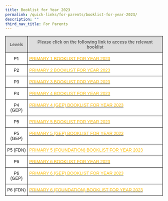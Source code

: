 ```yaml
---
title: Booklist for Year 2023
permalink: /quick-links/for-parents/booklist-for-year-2023/
description: ""
third_nav_title: For Parents
---
```

<style type="text/css">
.tg  {border-collapse:collapse;border-spacing:0;}
.tg td{border-color:black;border-style:solid;border-width:1px;font-family:Arial, sans-serif;font-size:14px;
  overflow:hidden;padding:10px 5px;word-break:normal;}
.tg th{border-color:black;border-style:solid;border-width:1px;font-family:Arial, sans-serif;font-size:14px;
  font-weight:normal;overflow:hidden;padding:10px 5px;word-break:normal;}
.tg .tg-6s4d{background-color:#FFF;color:#FDB900;text-align:left;vertical-align:top}
.tg .tg-feqv{background-color:#DDD;color:#666;font-weight:bold;text-align:center;vertical-align:middle}
.tg .tg-f4yw{background-color:#FFF;text-align:center;vertical-align:middle}
</style>
<table class="tg">
<thead>
  <tr>
    <th class="tg-feqv"><span style="color:#666;background-color:#DDD">Levels</span></th>
    <th class="tg-feqv"><span style="color:#666;background-color:#DDD">Please click on the following link to access the relevant booklist</span><br></th>
  </tr>
</thead>
<tbody>
  <tr>
    <td class="tg-f4yw">P1</td>
    <td class="tg-6s4d"><a href="[](/files/P1%20TEXTBOOK%20FOR%20YEAR%202023.pdf)"><span style="text-decoration:none;color:#FDB900">PRIMARY 1 BOOKLIST FOR YEAR 2023</span></a></td>
  </tr>
  <tr>
    <td class="tg-f4yw"> P2</td>
    <td class="tg-6s4d"><a href="[](/files/P2%20TEXTBOOK%20FOR%20YEAR%202023.pdf)"><span style="text-decoration:none;color:#FDB900">PRIMARY 2 BOOKLIST FOR YEAR 2023</span></a></td>
  </tr>
  <tr>
    <td class="tg-f4yw"> P3</td>
    <td class="tg-6s4d"><a href="[](/files/P3%20TEXTBOOK%20FOR%20YEAR%202023.pdf)"><span style="text-decoration:none;color:#FDB900">PRIMARY 3 BOOKLIST FOR YEAR 2023</span></a></td>
  </tr>
  <tr>
    <td class="tg-f4yw"> P4</td>
    <td class="tg-6s4d"><a href="[](/files/P4%20TEXTBOOK%20FOR%20YEAR%202023.pdf)"><span style="text-decoration:none;color:#FDB900">PRIMARY 4 BOOKLIST FOR YEAR 2023</span></a></td>
  </tr>
  <tr>
    <td class="tg-f4yw"> P4 (GEP)</td>
    <td class="tg-6s4d"><a href="[](/files/P4%20GEP%20FOR%20YEAR%202023.pdf)"><span style="text-decoration:none;color:#FDB900">PRIMARY 4 (GEP) BOOKLIST FOR YEAR 2023</span></a></td>
  </tr>
  <tr>
    <td class="tg-f4yw"> P5</td>
    <td class="tg-6s4d"><a href="https://www.shps.moe.edu.sg/qql/slot/u1233/P5%20TEXTBOOK%20FOR%20YEAR%202023.pdf"><span style="text-decoration:none;color:#FDB900">PRIMARY 5 BOOKLIST FOR YEAR 2023</span></a></td>
  </tr>
  <tr>
    <td class="tg-f4yw"> P5 (GEP)</td>
    <td class="tg-6s4d"><a href="https://www.shps.moe.edu.sg/qql/slot/u1233/P5%20TEXTBOOK%20GEP%20FOR%20YEAR%202023.pdf"><span style="text-decoration:none;color:#FDB900">PRIMARY 5 (GEP) BOOKLIST FOR YEAR 2023</span></a></td>
  </tr>
  <tr>
    <td class="tg-f4yw"> P5 (FDN)</td>
    <td class="tg-6s4d"><a href="https://www.shps.moe.edu.sg/qql/slot/u1233/P5%20TEXTBOOK%20FDN%202%20FOR%20YEAR%202023.pdf"><span style="text-decoration:none;color:#FDB900">PRIMARY 5 (FOUNDATION) BOOKLIST FOR YEAR 2023</span></a></td>
  </tr>
  <tr>
    <td class="tg-f4yw"> P6</td>
    <td class="tg-6s4d"><a href="https://www.shps.moe.edu.sg/qql/slot/u1233/P6%20TEXTBOOK%20FOR%20YEAR%202023.pdf"><span style="text-decoration:none;color:#FDB900">PRIMARY 6 BOOKLIST FOR YEAR 2023</span></a></td>
  </tr>
  <tr>
    <td class="tg-f4yw"> P6 (GEP)</td>
    <td class="tg-6s4d"><a href="https://www.shps.moe.edu.sg/qql/slot/u1233/P6%20TEXTBOOK%20GEP%20FOR%20YEAR%202023.pdf"><span style="text-decoration:none;color:#FDB900">PRIMARY 6 (GEP) BOOKLIST FOR YEAR 2023</span></a></td>
  </tr>
  <tr>
    <td class="tg-f4yw"> P6 (FDN)</td>
    <td class="tg-6s4d"><a href="https://www.shps.moe.edu.sg/qql/slot/u1233/P6%20TEXTBOOK%20FDN%20FOR%20YEAR%202023.pdf"><span style="text-decoration:none;color:#FDB900">PRIMARY 6 (FOUNDATION) BOOKLIST FOR YEAR 2023</span></a></td>
  </tr>
</tbody>
</table>